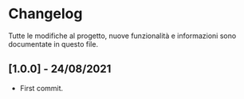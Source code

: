 # Changelog
Tutte le modifiche al progetto, nuove funzionalità e informazioni sono documentate in questo file.


## [1.0.0] - 24/08/2021

- First commit.
 
